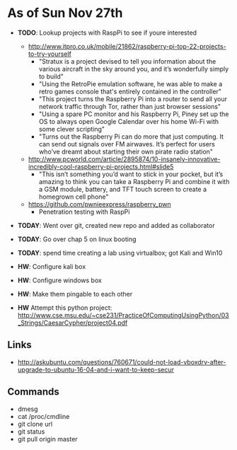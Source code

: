 # As of Sun Nov 27th

- **TODO**: Lookup projects with RaspPi to see if youre interested
  - http://www.itpro.co.uk/mobile/21862/raspberry-pi-top-22-projects-to-try-yourself
    - "Stratux is a project devised to tell you information about the various aircraft in the sky around you, and it’s wonderfully simply to build"
    - "Using the RetroPie emulation software, he was able to make a retro games console that's entirely contained in the controller"
    - "This project turns the Raspberry Pi into a router to send all your network traffic through Tor, rather than just browser sessions"
    - "Using a spare PC monitor and his Raspberry Pi, Piney set up the OS to always open Google Calendar over his home Wi-Fi with some clever scripting"
    - "Turns out the Raspberry Pi can do more that just computing. It can send out signals over FM airwaves. It’s perfect for users who’ve dreamt about starting their own pirate radio station"
  - http://www.pcworld.com/article/2895874/10-insanely-innovative-incredibly-cool-raspberry-pi-projects.html#slide5
    - "This isn’t something you’d want to stick in your pocket, but it’s amazing to think you can take a Raspberry Pi and combine it with a GSM module, battery, and TFT touch screen to create a homegrown cell phone"
  - https://github.com/pwnieexpress/raspberry_pwn
    - Penetration testing with RaspPi

- **TODAY**: Went over git, created new repo and added as collaborator
- **TODAY**: Go over chap 5 on linux booting
- **TODAY**: spend time creating a lab using virtualbox; got Kali and Win10


- **HW**: Configure kali box
- **HW**: Configure windows box
- **HW**: Make them pingable to each other
- **HW** Attempt this python project: http://www.cse.msu.edu/~cse231/PracticeOfComputingUsingPython/03_Strings/CaesarCypher/project04.pdf

## Links
  - http://askubuntu.com/questions/760671/could-not-load-vboxdrv-after-upgrade-to-ubuntu-16-04-and-i-want-to-keep-secur

## Commands
  - dmesg
  - cat /proc/cmdline
  - git clone url
  - git status
  - git pull origin master
